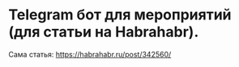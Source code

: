 # Telegram бот для мероприятий (для статьи на Habrahabr).
Сама статья: https://habrahabr.ru/post/342560/

